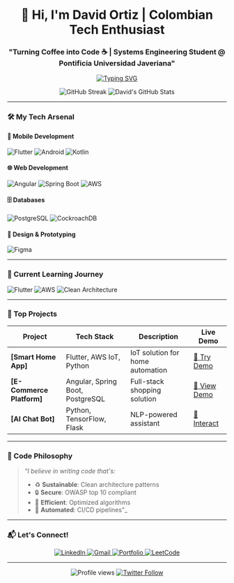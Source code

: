 <h1 align="center">🚀 Hi, I'm David Ortiz | Colombian Tech Enthusiast</h1>
<h3 align="center">"Turning Coffee into Code ☕️ | Systems Engineering Student @ Pontificia Universidad Javeriana"</h3>

<p align="center">
  <a href="https://git.io/typing-svg"><img src="https://readme-typing-svg.demolab.com?font=Fira+Code&pause=1000&color=22D3EE&center=true&vCenter=true&width=435&lines=Full-Stack+Developer;Mobile+Apps+Creator;Cloud+Explorer;Tech+Innovator;Continuous+Learner" alt="Typing SVG" /></a>
</p>

<div align="center">
  
  ![GitHub Streak](https://streak-stats.demolab.com?user=tuusuario&theme=radical&border_radius=4.7)
  ![David's GitHub Stats](https://github-readme-stats.vercel.app/api?username=tuusuario&show_icons=true&theme=radical)
  
</div>

---

### 🛠️ My Tech Arsenal

#### 📱 Mobile Development
![Flutter](https://img.shields.io/badge/Flutter-Expert-02569B?logo=flutter&logoColor=white)
![Android](https://img.shields.io/badge/Android-Jetpack_Compose-3DDC84?logo=android&logoColor=white)
![Kotlin](https://img.shields.io/badge/Kotlin-Coroutines-7F52FF?logo=kotlin&logoColor=white)

#### 🌐 Web Development
![Angular](https://img.shields.io/badge/Angular-Material_Design-DD0031?logo=angular&logoColor=white)
![Spring Boot](https://img.shields.io/badge/Spring_Boot-Security-6DB33F?logo=spring&logoColor=white)
![AWS](https://img.shields.io/badge/AWS-Lambda-FF9900?logo=amazon-aws&logoColor=white)

#### 🗄️ Databases
![PostgreSQL](https://img.shields.io/badge/PostgreSQL-Performance_Optimization-4169E1?logo=postgresql&logoColor=white)
![CockroachDB](https://img.shields.io/badge/CockroachDB-Distributed_Systems-6933FF?logo=cockroach-labs&logoColor=white)

#### 🎨 Design & Prototyping
![Figma](https://img.shields.io/badge/Figma-UI/UX_Design-F24E1E?logo=figma&logoColor=white)

---

### 🌱 Current Learning Journey
![Flutter](https://progress-bar.dev/85/?title=Flutter+Mastery&color=02569B)
![AWS](https://progress-bar.dev/60/?title=AWS+Certification&color=FF9900)
![Clean Architecture](https://progress-bar.dev/45/?title=Clean+Architecture&color=22D3EE)

---

### 🎯 Top Projects
| Project | Tech Stack | Description | Live Demo |
|---------|------------|-------------|-----------|
| **[Smart Home App]** | Flutter, AWS IoT, Python | IoT solution for home automation | [🚀 Try Demo](link) |
| **[E-Commerce Platform]** | Angular, Spring Boot, PostgreSQL | Full-stack shopping solution | [🛒 View Demo](link) |
| **[AI Chat Bot]** | Python, TensorFlow, Flask | NLP-powered assistant | [🤖 Interact](link) |

---

### 💬 Code Philosophy
> _"I believe in writing code that's:_
> - ♻️ **Sustainable**: Clean architecture patterns
> - 🔒 **Secure**: OWASP top 10 compliant
> - 🚀 **Efficient**: Optimized algorithms
> - 🤖 **Automated**: CI/CD pipelines"_

---

### 📬 Let's Connect!
<p align="center">
  <a href="https://linkedin.com/in/david-ortiz-b2136a1ba">
    <img src="https://img.shields.io/badge/LinkedIn-0077B5?style=for-the-badge&logo=linkedin&logoColor=white" alt="LinkedIn">
  </a>
  <a href="mailto:davidortiz37575@gmail.com">
    <img src="https://img.shields.io/badge/Gmail-D14836?style=for-the-badge&logo=gmail&logoColor=white" alt="Gmail">
  </a>
  <a href="https://davidortiz.dev">
    <img src="https://img.shields.io/badge/Portfolio-FF4088?style=for-the-badge&logo=google-chrome&logoColor=white" alt="Portfolio">
  </a>
  <a href="https://leetcode.com/tu_perfil">
    <img src="https://img.shields.io/badge/LeetCode-FFA116?style=for-the-badge&logo=leetcode&logoColor=white" alt="LeetCode">
  </a>
</p>

---

<p align="center">
  <img src="https://komarev.com/ghpvc/?username=tuusuario&label=Profile+Views&color=blueviolet&style=flat" alt="Profile views">
  <a href="https://twitter.com/intent/follow?screen_name=DavzC">
    <img src="https://img.shields.io/twitter/follow/tuusuario?logo=twitter&style=for-the-badge" alt="Twitter Follow">
  </a>
</p>
